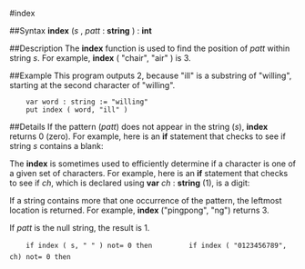 
#index

##Syntax
**index** (_s_ , _patt_ : **string** ) : **int**


##Description
The **index** function is used to find the position of _patt_ within string _s_. For example, **index** ( "chair", "air" ) is 3.


##Example
This program outputs 2, because "ill" is a substring of "willing", starting at the second character of "willing".

        var word : string := "willing"
        put index ( word, "ill" )
##Details
If the pattern (_patt_) does not appear in the string (_s_), **index** returns 0 (zero). For example, here is an **if** statement that checks to see if string _s_ contains a blank:

The **index** is sometimes used to efficiently determine if a character is one of a given set of characters. For example, here is an **if** statement that checks to see if _ch_, which is declared using **var** _ch_ : **string** (1), is a digit:

If a string contains more that one occurrence of the pattern, the leftmost location is returned. For example, **index** ("pingpong", "ng") returns 3.

If _patt_ is the null string, the result is 1.

        if index ( s, " " ) not= 0 then         if index ( "0123456789", ch) not= 0 then 
